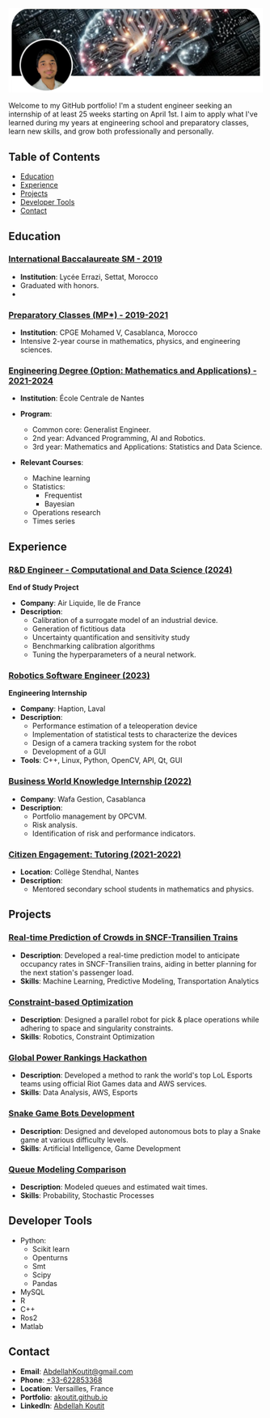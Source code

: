 ![Portfolio Banner](bannerli.png)

Welcome to my GitHub portfolio! I'm a student engineer seeking an internship of at least 25 weeks starting on April 1st. I aim to apply what I've learned during my years at engineering school and preparatory classes, learn new skills, and grow both professionally and personally.

## Table of Contents

- [Education](#education)
- [Experience](#experience)
- [Projects](#projects)
- [Developer Tools](#developer-tools)
- [Contact](#contact)


## Education
### [International Baccalaureate SM - 2019](https://github.com/akoutit)

- **Institution**: Lycée Errazi, Settat, Morocco
- Graduated with honors.
- 


### [Preparatory Classes (MP*) - 2019-2021](https://github.com/akoutit)

- **Institution**: CPGE Mohamed V, Casablanca, Morocco
- Intensive 2-year course in mathematics, physics, and engineering sciences.

### [Engineering Degree (Option: Mathematics and Applications) - 2021-2024](https://github.com/akoutit)

- **Institution**: École Centrale de Nantes
- **Program**:
  - Common core: Generalist Engineer.
  - 2nd year: Advanced Programming, AI and Robotics.
  - 3rd year: Mathematics and Applications: Statistics and Data Science.   
  
- **Relevant Courses**:
  - Machine learning
  - Statistics:
      - Frequentist
      - Bayesian
  - Operations research
  - Times series


## Experience


### [R&D Engineer - Computational and Data Science (2024)](https://github.com/akoutit)
**End of Study Project**
- **Company**: Air Liquide, Ile de France
- **Description**: 
  - Calibration of a surrogate model of an industrial device.
  - Generation of fictitious data
  - Uncertainty quantification and sensitivity study
  - Benchmarking calibration algorithms
  - Tuning the hyperparameters of a neural network.

### [Robotics Software Engineer (2023)](https://github.com/akoutit)
**Engineering Internship**
- **Company**: Haption, Laval
- **Description**: 
  - Performance estimation of a teleoperation device
  - Implementation of statistical tests to characterize the devices
  - Design of a camera tracking system for the robot
  - Development of a GUI
- **Tools**: C++, Linux, Python, OpenCV, API, Qt, GUI

### [Business World Knowledge Internship (2022)](https://github.com/akoutit)

- **Company**: Wafa Gestion, Casablanca
- **Description**: 
  - Portfolio management by OPCVM.
  - Risk analysis.
  - Identification of risk and performance indicators.

### [Citizen Engagement: Tutoring (2021-2022)](https://github.com/akoutit)

- **Location**: Collège Stendhal, Nantes
- **Description**: 
  - Mentored secondary school students in mathematics and physics.


## Projects

### [Real-time Prediction of Crowds in SNCF-Transilien Trains](https://github.com/akoutit/DataChallenge)

- **Description**: Developed a real-time prediction model to anticipate occupancy rates in SNCF-Transilien trains, aiding in better planning for the next station's passenger load.
- **Skills**: Machine Learning, Predictive Modeling, Transportation Analytics


### [Constraint-based Optimization](https://github.com/akoutit/ROPAH)

- **Description**: Designed a parallel robot for pick & place operations while adhering to space and singularity constraints.
- **Skills**: Robotics, Constraint Optimization

### [Global Power Rankings Hackathon](https://github.com/akoutit/GlobalPowerRanking)

- **Description**: Developed a method to rank the world's top LoL Esports teams using official Riot Games data and AWS services.
- **Skills**: Data Analysis, AWS, Esports

### [Snake Game Bots Development](https://github.com/akoutit/Snake)

- **Description**: Designed and developed autonomous bots to play a Snake game at various difficulty levels.
- **Skills**: Artificial Intelligence, Game Development

### [Queue Modeling Comparison](https://github.com/akoutit/Files_Attente)

- **Description**: Modeled queues and estimated wait times.
- **Skills**: Probability, Stochastic Processes

## Developer Tools

- Python:
    - Scikit learn
    - Openturns
    - Smt
    - Scipy
    - Pandas  
- MySQL
- R
- C++
- Ros2
- Matlab

## Contact

- **Email**: [AbdellahKoutit@gmail.com](mailto:abdellahkoutit@gmail.com)
- **Phone**: [+33-622853368](tel:+33-622853368)
- **Location**: Versailles, France
- **Portfolio**: [akoutit.github.io](https://akoutit.github.io)
- **LinkedIn**: [Abdellah Koutit](https://www.linkedin.com/in/abdellah-koutit-5ab9851a4/)

